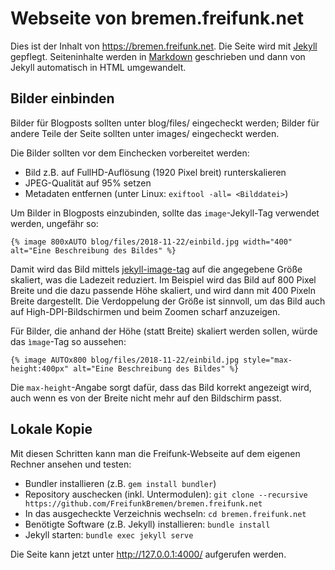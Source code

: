 # Webseite von bremen.freifunk.net #

Dies ist der Inhalt von https://bremen.freifunk.net. Die Seite wird mit [Jekyll](http://jekyllrb.com) gepflegt. Seiteninhalte werden in [Markdown](http://markdown.de/syntax/) geschrieben und dann von Jekyll automatisch in HTML umgewandelt.

## Bilder einbinden
Bilder für Blogposts sollten unter blog/files/ eingecheckt werden; Bilder für andere Teile der Seite sollten unter images/ eingecheckt werden.

Die Bilder sollten vor dem Einchecken vorbereitet werden:
- Bild z.B. auf FullHD-Auflösung (1920 Pixel breit) runterskalieren
- JPEG-Qualität auf 95% setzen
- Metadaten entfernen (unter Linux: `exiftool -all= <Bilddatei>`)

Um Bilder in Blogposts einzubinden, sollte das `image`-Jekyll-Tag verwendet werden, ungefähr so:
```
{% image 800xAUTO blog/files/2018-11-22/einbild.jpg width="400" alt="Eine Beschreibung des Bildes" %}
```

Damit wird das Bild mittels [jekyll-image-tag](https://github.com/robwierzbowski/jekyll-image-tag) auf die angegebene Größe skaliert, was die Ladezeit reduziert. Im Beispiel wird das Bild auf 800 Pixel Breite und die dazu passende Höhe skaliert, und wird dann mit 400 Pixeln Breite dargestellt. Die Verdoppelung der Größe ist sinnvoll, um das Bild auch auf High-DPI-Bildschirmen und beim Zoomen scharf anzuzeigen.

Für Bilder, die anhand der Höhe (statt Breite) skaliert werden sollen, würde das `ìmage`-Tag so aussehen:
```
{% image AUTOx800 blog/files/2018-11-22/einbild.jpg style="max-height:400px" alt="Eine Beschreibung des Bildes" %}
```
Die `max-height`-Angabe sorgt dafür, dass das Bild korrekt angezeigt wird, auch wenn es von der Breite nicht mehr auf den Bildschirm passt.


## Lokale Kopie ##

Mit diesen Schritten kann man die Freifunk-Webseite auf dem eigenen Rechner ansehen und testen:

* Bundler installieren (z.B. `gem install bundler`)
* Repository auschecken (inkl. Untermodulen): `git clone --recursive https://github.com/FreifunkBremen/bremen.freifunk.net`
* In das ausgecheckte Verzeichnis wechseln: `cd bremen.freifunk.net`
* Benötigte Software (z.B. Jekyll) installieren: `bundle install`
* Jekyll starten: `bundle exec jekyll serve`

Die Seite kann jetzt unter http://127.0.0.1:4000/ aufgerufen werden.
